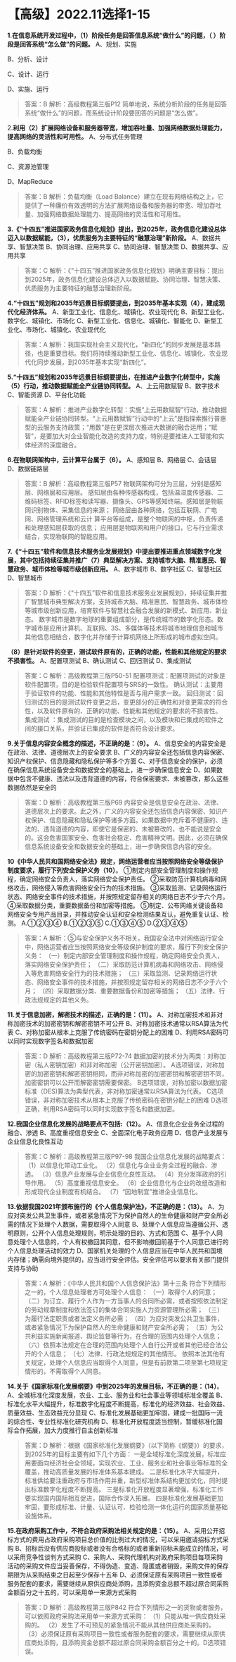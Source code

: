 # 【高级】2022.11选择1-15

**1.在信息系统开发过程中，（1）阶段任务是回答信息系统“做什么”的问题，（ ）阶段是回答系统“怎么做”的问题。**
A、规划、实施    

B、分析、设计   

 C、设计、运行   

 D、实施、运行

> 答案：B
> 解析：高级教程第三版P12
> 简单地说，系统分析阶段的任务是回答系统“做什么”的问题，而系统设计阶段要回答的问题是“怎么做”。

2.**利用（2）扩展网络设备和服务器带宽，增加吞吐量、加强网络数据处理能力，提高网络的灵活性和可用性。**
A、分布式任务管理  

B、负载均衡 

C、资源池管理    

D、MapReduce

> 答案：B
> 解析：负载均衡（Load Balance）建立在现有网络结构之上，它提供了一种廉价有效透明的方法扩展网络设备和服务器的带宽、增加吞吐量、加强网络数据处理能力、提高网络的灵活性和可用性。

**3.《“十四五”推进国家政务信息化规划》提出，到2025年，政务信息化建设总体迈入以数据赋能，（3），优质服务为主要特征的“融慧治理”新阶段。**
A、数据共享、智慧决策            B、协同治理、应用共享
C、协同治理、智慧决策            D、数据共享、应用共享

> 答案：C
> 解析：《“十四五”推进国家政务信息化规划》明确主要目标：提出到2025年，政务信息化建设总体迈入以数据赋能、协同治理、智慧决策、优质服务为主要特征的融慧治理新阶段。 

**4.“十四五”规划和2035年远景目标纲要提出，到2035年基本实现（4），建成现代化经济体系。**
A、新型工业化、信息化、城镇化、农业现代化
B、新型工业化、数字化、城镇化、市场化
C、新型工业化、信息化、城镇化、智能化
D、新型工业化、市场化、城镇化、农业现代化

> 答案：A
> 解析：我国实现社会主义现代化，“新四化”的同步发展是基本路径，也是重要目标。我们将持续推动新型工业化、信息化、城镇化、农业现代化同步发展，到2035年基本实现“新四化”。 

**5.“十四五”规划和2035年远景目标纲要提出，在推进产业数字化转型中，实施（5）行动，推动数据赋能全产业链协同转型。**
A、上云用数赋智    B、数字技术    C、智能资源    D、平台化功能

> 答案：A
> 解析：推进产业数字化转型：实施“上云用数赋智”行动，推动数据赋能全产业链协同转型。“上云用数赋智”行动中的“上云”是指探索推行普惠型的云服务支持政策；“用数”是在更深层次推进大数据的融合运用；“赋智”，是要加大对企业智能化改造的支持力度，特别是要推进人工智能和实体经济的深度融合。 

**6.在物联网架构中，云计算平台属于（6）。**
A、感知层        B、网络层        C、会话层        D、数据链路层

> 答案：B
> 解析：高级教程第三版P57
> 物联网架构可分为三层，分别是感知层、网络层和应用层。
> 感知层由各种传感器构成，包括温湿度传感器、二维码标签、RFID标签和读写器、摄像头、GPS等感知终端。感知层是物联网识别物体、采集信息的来源；
> 网络层由各种网络，包括互联网、广电网、网络管理系统和云计 算平台等组成，是整个物联网的中枢，负责传递和处理感知层获取的信息；
> 应用层是物联网和用户的接口，它与行业需求结合，实现物联网的智能应用。

**7.《“十四五”软件和信息技术服务业发展规划》中提出要推进重点领域数字化发展，其中包括持续征集并推广（7）典型解决方案、支持城市大脑、精准惠民、智慧政务、城市体检等城市级创新应用。**
A、数字城市      B、数字社区      C、智慧社区      D、智慧城市

> 答案：D
> 解析：《“十四五”软件和信息技术服务业发展规划》，持续征集并推广智慧城市典型解决方案，支持城市大脑、精准惠民、智慧政务、城市体检等城市级创新应用，培育软件与智慧社会融合发展的新模式、新应用、新业态。
> 数字城市是数字地球的重要组成部分，是传统城市的数字化形态。数字城市是应用计算机、互联网、3S、多媒体等技术将城市地理信息和城市其他信息相结合，数字化并存储于计算机网络上所形成的城市虚拟空间。 

**（8）是针对软件的变更，测试软件原有的，正确的功能，性能和其他规定的要求不损害性。**
A、配置项测试     B、确认测试     C、回归测试     D、集成测试

> 答案：C
> 解析：高级教程第三版P50-51
> 配置项测试：配置项测试的对象是软件配置项，目的是检验软件配置项与SRS的一致性。
> 确认测试：主要用于验证软件的功能、性能和其他特性是否与用户需求一致。
> 回归测试：回归测试的目的是测试软件变更之后，变更部分的正确性和对变更需求的符合性，以及软件原有的、正确的功能、性能和其他规定的要求的不损害性。
> 集成测试 ：集成测试的目的是检查模块之间，以及模块和已集成的软件之间的接口关系，并验证已集成的软件是否符合设计要求。

**9.关于信息内容安全概念的描述，不正确的是：（9）。**
A、信息安全的内容安全是在政治、法律、道德层次上的安全要求
B、广义的内容安全还包括信息内容保密、知识产权保护、信息隐藏和隐私保护等多个方面
C、对于信息安全的保护，必须在确保信息系统设备安全和数据安全的基础上，进一步确保信息安全
D、如果数据中包含不健康、违法以及违背道德的内容，符合保密要求、未被篡改，那么这些数据依然是安全的

> 答案：D
> 解析：高级教程第三版P69
> 内容安全是信息安全在政治、法律、道德层次上的要求。此之外，广义的内容安全还包括信息内容保密、知识产权保护、信息隐藏和隐私保护等诸多方面。如果数据中充斥着不健康的、违法的、违背道德的内容，即使它是保密的、未被篡改的，也不能说是安全的。这会危害国家安全、危害社会稳定、危害精神文明。因此，必须在确保信息系统设备安全和数据安全的基础上，进一步确保信息内容的安全。

**10《中华人民共和国网络安全法》规定，网络运营者应当按照网络安全等级保护制度要求，履行下列安全保护义务（10）**。
①制定内部安全管理制度和操作规程，确定网络安全负责人，落实网络安全保护责任。
②采取防范计算机病毒和网络攻击，网络侵入等危害网络安全行为的技术措施。
③采取监测、记录网络运行状态、网络安全事件的技术措施，并按照规定留存相关的网络日志不少于六个月。
④采取数据分类，重要数据备份和加密等措施。
⑤制定、公布网络关键设备和网络安全专用产品目录，并推动安全认证和安全检测结果互认，避免重复认证、检测。
A.①②③④     B.①②③⑤     C.①③④⑤     D.②③④⑤

> 答案：A
> 解析：⑤与安全保护义务不相关。我国安全法中对网络运行安全中，网络运营者应当按照网络安全等级保护制度的要求，履行下列安全保护义务：
> （一）制定内部安全管理制度和操作规程，确定网络安全负责人，落实网络安全保护责任；
> （二）采取防范计算机病毒和网络攻击、网络侵入等危害网络安全行为的技术措施；
> （三）采取监测、记录网络运行状态、网络安全事件的技术措施，并按照规定留存相关的网络日志不少于六个月；
> （四）采取数据分类、重要数据备份和加密等措施；
> （五）法律、行政法规规定的其他义务。

**11.关于信息加密，解密技术的描述，正确的是：（11）。**
A、对称加密技术和非对称加密技术的加密密钥和解密密钥不可公开
B、对称加密技术通常以RSA算法为代表
C、对称加密从根本上克服了传统密码在密钥分配上的困难
D、利用RSA密码可以同时实现数字签名和数据加密

> 答案：D
> 解析：高级教程第三版P72-74
> 数据加密的技术分为两类：对称加密（私人密钥加密）和非对称加密（公开密钥加密）。
> A选项错误，对称加密的加密密钥和解密密钥相同，而非对称加密的加密密钥和解密密钥不同，加密密钥可以公开而解密密钥需要保密。
> B选项错误，对称加密以数据加密标准（DES)算法为典型代表，非对称加密通常以RSA算法为代表。
> C选项错误，非对称加密技术从根本上克服了传统密码在密钥分配上的困难
> D选项正确，利用RSA密码可以同时实现数字签名和数据加密。

**12.我国企业信息化发展的战略要点不包括:（12）。**
A、信息化企业业务全过程的融合、渗透
B、高度重视信息安全
C、全面深化电子政务应用
D、信息产业发展与企业信息化良性互动

> 答案：C
> 解析：高级教程第三版P97-98
> 我国企业信息化发展的战略要点：
> （1）以信息化带动工业化。
> （2）信息化与企业业务全过程的融合、渗透。
> （3）信息产业发展与企业信息化良性互动。
> （4）充分发挥政府的引导作用。
> （5）高度重视信息安全。
> （6）企业信息化与企业的改组改造和形成现代企业制度有机结合。
> （7）“因地制宜”推进企业信息化。 

**13.依据我国2021年颁布施行的《个人信息保护法》，不正确的是：（13）。**
A、为应对突发公共卫生事件，或者紧急情况下为保护自然人的生命健康和财产安全所必需的情况下处理个人数据，需要取得个人同意
B、处理个人信息应当遵循公开、透明原则，公开个人信息处理规则，明示处理的目的、方式和范围
C、基于个人同意处理个人信息的，个人有权撤回其同意，但不影响撤回前基于个人同意已进行的个人信息处理活动的效力
D、国家机关处理的个人信息应当在中华人民共和国境内存储；确需向境外提供的，应当进行安全评估。安全评估可以要求有关部门提供支持与协助

> 答案：A
> 解析：《中华人民共和国个人信息保护法》第十三条 符合下列情形之一的，个人信息处理者方可处理个人信息：
> （一）取得个人的同意；
> （二）为订立、履行个人作为一方当事人的合同所必需，或者按照依法制定的劳动规章制度和依法签订的集体合同实施人力资源管理所必需；
> （三）为履行法定职责或者法定义务所必需；
> （四）为应对突发公共卫生事件，或者紧急情况下为保护自然人的生命健康和财产安全所必需；
> （五）为公共利益实施新闻报道、舆论监督等行为，在合理的范围内处理个人信息；
> （六）依照本法规定在合理的范围内处理个人自行公开或者其他已经合法公开的个人信息；
> （七）法律、行政法规规定的其他情形。
> 依照本法其他有关规定，处理个人信息应当取得个人同意，但是有前款第二项至第七项规定情形的，不需取得个人同意。 

**14.关于《国家标准化发展纲要》中到2025年的发展目标，不正确的是：（14）**。
A、全城标准化深度发展，农业、工业、服务业和社会事业等领域标准全覆盖
B、标准化水平大幅提升，标准数字化程度不断提高，标准化的经济效益、社会效益、质量效益、生态效益充分显现
C、标准化发展基础更加牢固，建成一批国际一流的综合性、专业性标准化研究机构
D、标准化开放程度适当控制，暂缓标准化国际合作拓展，加大力度推行自主创新标准

> 答案：D
> 解析：根据《国家标准化发展纲要》（以下简称《纲要》）的要求，到2025年的目标主要有如下几个方面：
> 一是全域标准化深度发展，标准应用要面向经济社会全领域，实现农业、工业、服务业和社会事业等标准的全覆盖，推动高质量发展的标准体系基本建成。
> 二是标准化水平大幅提升，标准供给要注重政府与市场作用并重，新型标准体系结构更加优化，同时提出标准数字化程度不断提高。
> 三是标准化开放程度显著增强，标准化工作要实现国内国际相互促进，国际合作深入拓展。
> 四是标准化发展基础更加牢固，要形成标准、计量、认证认可、检验检测一体化运行的国家质量基础设施体系。 

**15.在政府采购工作中，不符合政府采购法相关规定的是：（15）。**
A、采用公开招标方式的费用占政府采购项目总价值的比例过大的情况，可以采用邀请招标方式采购
B、招标后没有供应商投标或者没有合格标的或者重新招标未能成立的情况，可以采用竞争性谈判方式采购
C、采购人、采购代理机构对政府采购项目每项采购活动的采购文件应当妥善保存，不得伪造、变造、隐匿或者销毁，采购文件的保存期限为从采购结束之日起至少保存十五年
D、必须保证原有采购项目一致性或者服务配套的要求，需要继续从原供应商处添购，且添购资金总额不超过原合同采购金额百分之十五的，可以采用单一来源方式采购

> 答案：D
> 解析：高级教程第三版P842
> 符合下列情形之一的货物或者服务，可以依照政府采购法采用单一来源方式采购：
> （1）只能从唯一供应商处采购的。
> （2）发生了不可预见的紧急情况不能从其他供应商处采购的。
> （3）必须保证原有采购项目一致性或者服务配套的要求，需要继续从原供应商处添购，且添购资金总额不超过原合同采购金额百分之十的。D选项错误。

